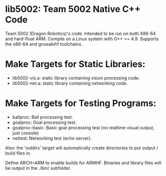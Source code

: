 # lib5002: Team 5002 Native C++ Code
Team 5002 (Dragon Robotics)'s code. Intended to be run on both X86-64 and hard-float ARM.
Compile on a Linux system with G++ >= 4.9.
Supports the x86-64 and gnueabihf toolchains.

# Make Targets for Static Libraries:
 * lib5002-vis.a: static library containing vision processing code.
 * lib5002-net.a: static library containing networking code.

# Make Targets for Testing Programs:
 * ballproc: Ball processing test.
 * goalproc: Goal processing test.
 * goalproc-basic: Basic goal processing test (no realtime visual output, just console)
 * nettest: Networking test (echo server).

Also: the 'outdirs' target will automatically create directories to put output / build files in.

Define ARCH=ARM to enable builds for ARMHF.
Binaries and library files will be output in the ./bin/ subfolder.
